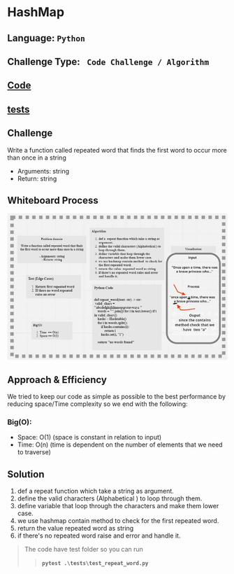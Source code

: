 # HashMap

## Language: `Python`
## Challenge Type: ` Code Challenge / Algorithm`


## [Code](https://github.com/mohammad-alshish/data-structures-and-algorithms/blob/main/repeat_word/repeat_word.py)
## [tests](https://github.com/mohammad-alshish/data-structures-and-algorithms/blob/main/tests/test_repeat_word.py)


## Challenge

Write a function called repeated word that finds the first word to occur more than once in a string
- Arguments: string
- Return: string

## Whiteboard Process
![](CCC31.jpg)

## Approach & Efficiency
We tried to keep our code as simple as possible to the best performance by reducing space/Time complexity
so we end with the following:

### Big(O):
- Space: O(1) (space is constant in relation to input)
- Time: O(n) (time is dependent on the number of elements that we need to traverse)


## Solution

1. def a  repeat function which take a string as argument.
2. define the valid characters (Alphabetical ) to loop through them.
3. define variable that loop through the characters and make them lower case.
4. we use hashmap contain method  to check for the first repeated word.
5. return the value  repeated word as string
6. if there's no repeated word raise and error and handle it.

>The code have test folder so you can run 
> >**`pytest .\tests\test_repeat_word.py`** 